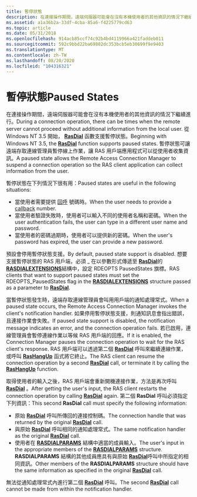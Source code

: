 ```yaml
---
title: 暫停狀態
description: 在連接操作期間，遠端伺服器可能會在沒有本機使用者的其他資訊的情況下繼續進行。
ms.assetid: a1a36b2a-33df-4cba-85a6-f4225779cd63
ms.topic: article
ms.date: 05/31/2018
ms.openlocfilehash: 914acb85ccf74c92b4bd4119966a421faddeb011
ms.sourcegitcommit: 592c9bbd22ba69802dc353bcb5eb30699f9e9403
ms.translationtype: MT
ms.contentlocale: zh-TW
ms.lasthandoff: 08/20/2020
ms.locfileid: "104316321"
---
```

# <a name="paused-states"></a><span data-ttu-id="928fb-103">暫停狀態</span><span class="sxs-lookup"><span data-stu-id="928fb-103">Paused States</span></span>

<span data-ttu-id="928fb-104">在連接操作期間，遠端伺服器可能會在沒有本機使用者的其他資訊的情況下繼續進行。</span><span class="sxs-lookup"><span data-stu-id="928fb-104">During a connection operation, there can be times when the remote server cannot proceed without additional information from the local user.</span></span> <span data-ttu-id="928fb-105">從 Windows NT 3.5 開始， [**RasDial**](/windows/desktop/api/Ras/nf-ras-rasdiala) 函數支援暫停狀態。</span><span class="sxs-lookup"><span data-stu-id="928fb-105">Beginning with Windows NT 3.5, the [**RasDial**](/windows/desktop/api/Ras/nf-ras-rasdiala) function supports paused states.</span></span> <span data-ttu-id="928fb-106">暫停狀態可讓遠端存取連線管理員暫停線上作業，讓 RAS 用戶端應用程式可以從使用者收集資訊。</span><span class="sxs-lookup"><span data-stu-id="928fb-106">A paused state allows the Remote Access Connection Manager to suspend a connection operation so the RAS client application can collect information from the user.</span></span>

<span data-ttu-id="928fb-107">暫停狀態在下列情況下很有用：</span><span class="sxs-lookup"><span data-stu-id="928fb-107">Paused states are useful in the following situations:</span></span>

-   <span data-ttu-id="928fb-108">當使用者需要提供 [回呼](callback-connections.md) 號碼時。</span><span class="sxs-lookup"><span data-stu-id="928fb-108">When the user needs to provide a [callback](callback-connections.md) number.</span></span>
-   <span data-ttu-id="928fb-109">當使用者驗證失敗時，使用者可以輸入不同的使用者名稱和密碼。</span><span class="sxs-lookup"><span data-stu-id="928fb-109">When the user authentication fails, the user can type in a different user name and password.</span></span>
-   <span data-ttu-id="928fb-110">當使用者的密碼過期時，使用者可以提供新的密碼。</span><span class="sxs-lookup"><span data-stu-id="928fb-110">When the user's password has expired, the user can provide a new password.</span></span>

<span data-ttu-id="928fb-111">預設會停用暫停狀態支援。</span><span class="sxs-lookup"><span data-stu-id="928fb-111">By default, paused state support is disabled.</span></span> <span data-ttu-id="928fb-112">想要支援暫停狀態的 RAS 用戶端，必須 \_ 在以參數形式傳遞至 [**RasDial**](/windows/desktop/api/Ras/nf-ras-rasdiala)的 [**RASDIALEXTENSIONS**](/previous-versions/windows/desktop/legacy/aa377029(v=vs.85))結構中，設定 RDEOPTS PausedStates 旗標。</span><span class="sxs-lookup"><span data-stu-id="928fb-112">RAS clients that want to support paused states must set the RDEOPTS\_PausedStates flag in the [**RASDIALEXTENSIONS**](/previous-versions/windows/desktop/legacy/aa377029(v=vs.85)) structure passed as a parameter to [**RasDial**](/windows/desktop/api/Ras/nf-ras-rasdiala).</span></span>

<span data-ttu-id="928fb-113">當暫停狀態發生時，遠端存取連線管理員會叫用用戶端的通知處理常式。</span><span class="sxs-lookup"><span data-stu-id="928fb-113">When a paused state occurs, the Remote Access Connection Manager invokes the client's notification handler.</span></span> <span data-ttu-id="928fb-114">如果停用暫停狀態支援，則通知訊息會指出錯誤，且連接作業會失敗。</span><span class="sxs-lookup"><span data-stu-id="928fb-114">If paused state support is disabled, the notification message indicates an error, and the connection operation fails.</span></span> <span data-ttu-id="928fb-115">若已啟用，連線管理員會暫停連線作業以等候 RAS 用戶端的回應。</span><span class="sxs-lookup"><span data-stu-id="928fb-115">If it is enabled, the Connection Manager pauses the connection operation to wait for the RAS client's response.</span></span> <span data-ttu-id="928fb-116">RAS 用戶端可以透過第二個 [**RasDial**](/windows/desktop/api/Ras/nf-ras-rasdiala) 呼叫來繼續連線作業，或呼叫 [**RasHangUp**](/windows/desktop/api/Ras/nf-ras-rashangupa) 函式將它終止。</span><span class="sxs-lookup"><span data-stu-id="928fb-116">The RAS client can resume the connection operation by a second [**RasDial**](/windows/desktop/api/Ras/nf-ras-rasdiala) call, or terminate it by calling the [**RasHangUp**](/windows/desktop/api/Ras/nf-ras-rashangupa) function.</span></span>

<span data-ttu-id="928fb-117">取得使用者的輸入之後，RAS 用戶端會重新開機連接作業，方法是再次呼叫 [**RasDial**](/windows/desktop/api/Ras/nf-ras-rasdiala) 。</span><span class="sxs-lookup"><span data-stu-id="928fb-117">After getting the user's input, the RAS client restarts the connection operation by calling [**RasDial**](/windows/desktop/api/Ras/nf-ras-rasdiala) again.</span></span> <span data-ttu-id="928fb-118">第二個 **RasDial** 呼叫必須指定下列資訊：</span><span class="sxs-lookup"><span data-stu-id="928fb-118">This second **RasDial** call must specify the following information:</span></span>

-   <span data-ttu-id="928fb-119">原始 [**RasDial**](/windows/desktop/api/Ras/nf-ras-rasdiala) 呼叫所傳回的連接控制碼。</span><span class="sxs-lookup"><span data-stu-id="928fb-119">The connection handle that was returned by the original [**RasDial**](/windows/desktop/api/Ras/nf-ras-rasdiala) call.</span></span>
-   <span data-ttu-id="928fb-120">與原始 [**RasDial**](/windows/desktop/api/Ras/nf-ras-rasdiala) 呼叫相同的通知處理常式。</span><span class="sxs-lookup"><span data-stu-id="928fb-120">The same notification handler as the original [**RasDial**](/windows/desktop/api/Ras/nf-ras-rasdiala) call.</span></span>
-   <span data-ttu-id="928fb-121">使用者在 [**RASDIALPARAMS**](/previous-versions/windows/desktop/legacy/aa377238(v=vs.85)) 結構中適當的成員輸入。</span><span class="sxs-lookup"><span data-stu-id="928fb-121">The user's input in the appropriate members of the [**RASDIALPARAMS**](/previous-versions/windows/desktop/legacy/aa377238(v=vs.85)) structure.</span></span> <span data-ttu-id="928fb-122">**RASDIALPARAMS** 結構的其他成員應具有與原始 [**RasDial**](/windows/desktop/api/Ras/nf-ras-rasdiala)呼叫中所指定的相同資訊。</span><span class="sxs-lookup"><span data-stu-id="928fb-122">Other members of the **RASDIALPARAMS** structure should have the same information as specified in the original [**RasDial**](/windows/desktop/api/Ras/nf-ras-rasdiala) call.</span></span>

<span data-ttu-id="928fb-123">無法從通知處理常式內進行第二個 [**RasDial**](/windows/desktop/api/Ras/nf-ras-rasdiala) 呼叫。</span><span class="sxs-lookup"><span data-stu-id="928fb-123">The second [**RasDial**](/windows/desktop/api/Ras/nf-ras-rasdiala) call cannot be made from within the notification handler.</span></span>

 

 